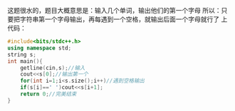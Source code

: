 这题很水的，题目大概意思是：输入几个单词，输出他们的第一个字母
所以：只要把字符串第一个字母输出，再每遇到一个空格，就输出后面一个字母就行了
上代码：
```cpp
#include<bits/stdc++.h>
using namespace std;
string s;
int main(){
	getline(cin,s);//输入
	cout<<s[0];//输出第一个
	for(int i=1;i<s.size();i++)//遇到空格输出
	if(s[i]==' ')cout<<s[i+1];
	return 0;//完美结束
}

```
